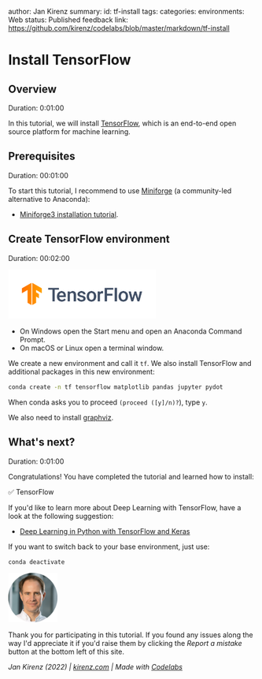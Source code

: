 author: Jan Kirenz
summary:
id: tf-install
tags:
categories:
environments: Web
status: Published
feedback link: https://github.com/kirenz/codelabs/blob/master/markdown/tf-install

# Install TensorFlow


## Overview
Duration: 0:01:00

In this tutorial, we will install [TensorFlow](https://www.tensorflow.org/), which is an end-to-end open source platform for machine learning.

 
<!-- ------------------------ -->
## Prerequisites

Duration: 00:01:00

To start this tutorial, I recommend to use [Miniforge](https://github.com/conda-forge/miniforge) (a community-led alternative to Anaconda): 

- [Miniforge3 installation tutorial](https://kirenz.github.io/codelabs/codelabs/miniforge-setup/#0).

<!-- ------------------------ -->
## Create TensorFlow environment
Duration: 00:02:00

<img src="img/tf-logo.png" alt="TensorFlow logo" width="300">  

- On Windows open the Start menu and open an Anaconda Command Prompt. 
- On macOS or Linux open a terminal window.

We create a new environment and call it ``tf``. We also install TensorFlow and additional packages in this new environment:


```bash
conda create -n tf tensorflow matplotlib pandas jupyter pydot
```

When conda asks you to proceed ``(proceed ([y]/n)?``), type ``y``.

We also need to install [graphviz](https://graphviz.gitlab.io/download/).



<!--
## Install TensorFlow
Duration: 00:05:00


First of all, you have to activate the `tf` environment:

```bash
conda activate tf
```


Upgrade pip:

```bash
pip install --upgrade pip
```

- Install TensorFlow

```bash
pip install tensorflow
```


We install some additional modules:

```bash
pip install pandas 
```

```bash
pip install seaborn 
```

```bash
pip install jupyter 
```

```bash
pip install pydot 
```
We also need to install graphviz: see instructions at https://graphviz.gitlab.io/download/



## Install TensorFlow on Mac Intel
Duration: 00:05:00


Starting with certain models introduced in late 2020, Apple began the transition from Intel processors to Apple silicon in Mac computers. Here is a list with [Mac computers with Apple silicon](https://support.apple.com/en-us/HT211814).  

Follow these instructions if you have an Intel processor:

Upgrade pip:

```bash
pip install --upgrade pip
```

- Install TensorFlow

```bash
pip install tensorflow
```


We install some additional modules:

```bash
pip install pandas 
```

```bash
pip install seaborn 
```

```bash
pip install jupyter 
```

```bash
pip install pydot 
```

We also need to install graphviz: see instructions at https://graphviz.gitlab.io/download/


## Install TensorFlow on Apple silicon
Duration: 00:05:00


Starting with certain models introduced in late 2020, Apple began the transition from Intel processors to Apple silicon in Mac computers. Here is a list with [Mac computers with Apple silicon](https://support.apple.com/en-us/HT211814).  

Follow these instructions if you have an Apple processor:

We install TensorFlow and the tensorflow-metal PluggableDevice to accelerate training with Metal on Mac GPUs. 

We mainly follow [these instructions](https://developer.apple.com/metal/tensorflow-plugin/) provided by Apple:

- Install the Tensorflow dependencies:

```bash
conda install -c apple tensorflow-deps
```

- Install base TensorFlow

```
pip install tensorflow-macos
```

- Install tensorflow-metal plugin:

```bash
pip install tensorflow-metal
```

We install some additional modules:

```bash
conda install pandas 
```

```bash
conda install jupyter 
```

```bash
conda install pydot 
```

We also need to install graphviz: see instructions at https://graphviz.gitlab.io/download/

-->

<!-- ------------------------ -->
## What's next?
Duration: 0:01:00

Congratulations! You have completed the tutorial and learned how to install:

✅ TensorFlow   

If you'd like to learn more about Deep Learning with TensorFlow, have a look at the following suggestion:

- [Deep Learning in Python with TensorFlow and Keras](https://kirenz.github.io/deep-learning/docs/intro.html)

If you want to switch back to your base environment, just use:

```bash
conda deactivate
```

<img src="img/Jan.png" alt="Jan Kirenz" width="100">

Thank you for participating in this tutorial. If you found any issues along the way I'd appreciate it if you'd raise them by clicking the *Report a mistake* button at the bottom left of this site.

*Jan Kirenz (2022) | [kirenz.com](https://www.kirenz.com) | Made with [Codelabs](https://github.com/googlecodelabs/tools)*
